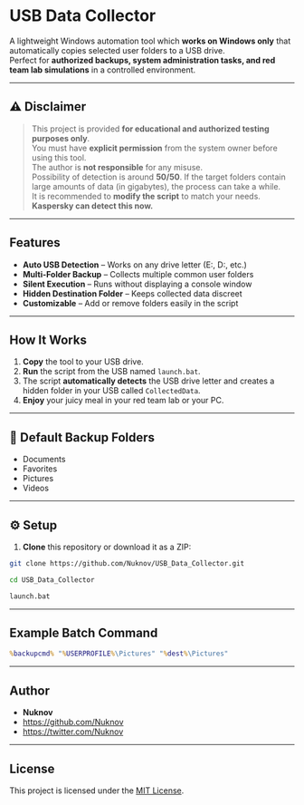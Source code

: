 # USB Data Collector

A lightweight Windows automation tool which **works on Windows only** that automatically copies selected user folders to a USB drive.  
Perfect for **authorized backups, system administration tasks, and red team lab simulations** in a controlled environment.

---

## ⚠️ Disclaimer

>This project is provided **for educational and authorized testing purposes only**.  
>You must have **explicit permission** from the system owner before using this tool.  
>The author is **not responsible** for any misuse.  
>Possibility of detection is around **50/50**. If the target folders contain large amounts of data (in gigabytes), the process can take a while.  
>It is recommended to **modify the script** to match your needs.
**Kaspersky can detect this now.**
---

## Features
- **Auto USB Detection** – Works on any drive letter (E:, D:, etc.)
- **Multi-Folder Backup** – Collects multiple common user folders
- **Silent Execution** – Runs without displaying a console window
- **Hidden Destination Folder** – Keeps collected data discreet
- **Customizable** – Add or remove folders easily in the script

---

## How It Works
1. **Copy** the tool to your USB drive.
2. **Run** the script from the USB named `launch.bat`.
3. The script **automatically detects** the USB drive letter and creates a hidden folder in your USB called `CollectedData`.
4. **Enjoy** your juicy meal in your red team lab or your PC.

---

## 📂 Default Backup Folders
- Documents
- Favorites
- Pictures
- Videos

---

## ⚙️ Setup
1. **Clone** this repository or download it as a ZIP:
```bash
git clone https://github.com/Nuknov/USB_Data_Collector.git

cd USB_Data_Collector

launch.bat
```
---

## Example Batch Command
```bat
%backupcmd% "%USERPROFILE%\Pictures" "%dest%\Pictures"
```
---

## Author

- **Nuknov**  
- https://github.com/Nuknov
- https://twitter.com/Nuknov

---

## License

This project is licensed under the [MIT License](LICENSE).

